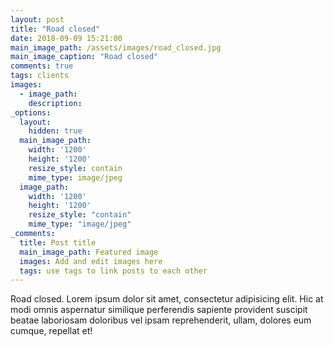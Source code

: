 ```yaml
---
layout: post
title: "Road closed"
date: 2018-09-09 15:21:00
main_image_path: /assets/images/road_closed.jpg
main_image_caption: "Road closed"
comments: true
tags: clients
images:
  - image_path:
    description:
_options:
  layout:
    hidden: true
  main_image_path:
    width: '1200'
    height: '1200'
    resize_style: contain
    mime_type: image/jpeg
  image_path:
    width: '1200'
    height: '1200'
    resize_style: "contain"
    mime_type: "image/jpeg"
_comments:
  title: Post title
  main_image_path: Featured image
  images: Add and edit images here
  tags: use tags to link posts to each other
---
```


Road closed. Lorem ipsum dolor sit amet, consectetur adipisicing elit. Hic at modi omnis aspernatur similique perferendis sapiente provident suscipit beatae laboriosam doloribus vel ipsam reprehenderit, ullam, dolores eum cumque, repellat et!